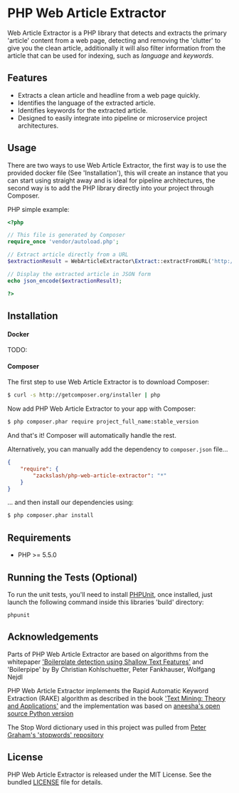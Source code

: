 # PHP Web Article Extractor

Web Article Extractor is a PHP library that detects and extracts the primary 'article' content from a web page, detecting and removing the 'clutter' to give you the clean article, additionally it will also filter information from the article that can be used for indexing, such as *language* and *keywords*. 

## Features

* Extracts a clean article and headline from a web page quickly.
* Identifies the language of the extracted article.
* Identifies keywords for the extracted article.
* Designed to easily integrate into pipeline or microservice project architectures.

## Usage
There are two ways to use Web Article Extractor, the first way is to use the provided docker file (See 'Installation'), this will create an instance that you can start using straight away and is ideal for pipeline architectures, the second way is to add the PHP library directly into your project through Composer.

PHP simple example:

```php
<?php

// This file is generated by Composer
require_once 'vendor/autoload.php';

// Extract article directly from a URL
$extractionResult = WebArticleExtractor\Extract::extractFromURL('http://uk.ign.com/articles/2015/03/19/gabe-newell-discusses-possibility-of-half-life-3');

// Display the extracted article in JSON form
echo json_encode($extractionResult);

?>
```

## Installation
#### Docker
TODO:

#### Composer
The first step to use Web Article Extractor is to download Composer:

```bash
$ curl -s http://getcomposer.org/installer | php
```

Now add PHP Web Article Extractor to your app with Composer:

```bash
$ php composer.phar require project_full_name:stable_version
```

And that's it! Composer will automatically handle the rest.

Alternatively, you can manually add the dependency to `composer.json` file...

```json
{
    "require": {
        "zackslash/php-web-article-extractor": "*"
    }
}
```

... and then install our dependencies using:
```bash
$ php composer.phar install
```
## Requirements

* PHP >= 5.5.0

## Running the Tests (Optional)

To run the unit tests, you'll need to install [PHPUnit](https://phpunit.de/), once installed, just launch the following command inside this libraries 'build' directory:

```
phpunit
```

## Acknowledgements

Parts of PHP Web Article Extractor are based on algorithms from the whitepaper ['Boilerplate detection using Shallow Text Features'](http://www.l3s.de/~kohlschuetter/publications/wsdm187-kohlschuetter.pdf) 
and 'Boilerpipe' by By Christian Kohlschuetter, Peter Fankhauser, Wolfgang Nejdl

PHP Web Article Extractor implements the Rapid Automatic Keyword Extraction (RAKE) algorithm as described in the book ['Text Mining: Theory and Applications'](http://www.amazon.com/Text-Mining-Applications-Michael-Berry/dp/0470749822) and the implementation was based on [aneesha's open source Python version](https://github.com/aneesha/RAKE)

The Stop Word dictionary used in this project was pulled from [Peter Graham's 'stopwords' repository](https://github.com/6/stopwords)


## License

PHP Web Article Extractor is released under the MIT License.
See the bundled [LICENSE](https://github.com/zackslash/PHP-Web-Article-Extractor/blob/master/LICENCE) file for details.
